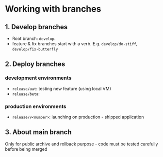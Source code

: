 # Working with branches

## 1. Develop branches

- Root branch: `develop`.
- feature & fix branches start with a verb. E.g. `develop/do-stiff`, `develop/fix-butterfly`


## 2. Deploy branches

### development environments

- `release/uat`: testing new feature (using local VM)
- `release/beta`:

### production environments

- `release/v<number>`: launching on production - shipped application


## 3. About main branch

Only for public archive and rollback purpose - code must be tested carefully before being merged